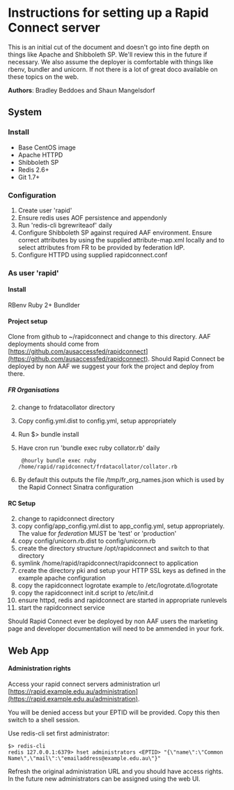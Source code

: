 # Instructions for setting up a Rapid Connect server

This is an initial cut of the document and doesn't go into fine depth on things like Apache and Shibboleth SP. We'll review this in the future if necessary. We also assume the deployer is comfortable with things like rbenv, bundler and unicorn. If not there is a lot of great doco available on these topics on the web.

**Authors**: Bradley Beddoes and Shaun Mangelsdorf

## System

### Install

* Base CentOS image
* Apache HTTPD
* Shibboleth SP
* Redis 2.6+
* Git 1.7+

### Configuration

1. Create user 'rapid'
1. Ensure redis uses AOF persistence and appendonly
1. Run 'redis-cli bgrewriteaof' daily
1. Configure Shibboleth SP against required AAF environment. Ensure correct attributes by using the supplied attribute-map.xml locally and to select attributes from FR to be provided by federation IdP.
1. Configure HTTPD using supplied rapidconnect.conf

### As user 'rapid'

#### Install
RBenv
Ruby 2+
Bundlder

#### Project setup
Clone from github to ~/rapidconnect and change to this directory. AAF deployments should come from [https://github.com/ausaccessfed/rapidconnect](https://github.com/ausaccessfed/rapidconnect). Should Rapid Connect be deployed by non AAF we suggest your fork the project and deploy from there.

##### FR Organisations
2. change to frdatacollator directory
1. Copy config.yml.dist to config.yml, setup appropriately
2. Run $> bundle install
1. Have cron run 'bundle exec ruby collator.rb' daily

		@hourly bundle exec ruby /home/rapid/rapidconnect/frdatacollator/collator.rb
2. By default this outputs the file /tmp/fr_org_names.json which is used by the Rapid Connect Sinatra configuration

#### RC Setup
2. change to rapidconnect directory
3. copy config/app_config.yml.dist to app_config.yml, setup appropriately. The value for *federation* MUST be 'test' or 'production'
4. copy config/unicorn.rb.dist to config/unicorn.rb
5. create the directory structure /opt/rapidconnect and switch to that directory
6. symlink /home/rapid/rapidconnect/rapidconnect to application
7. create the directory pki and setup your HTTP SSL keys as defined in the example apache configuration
8. copy the rapidconnect logrotate example to /etc/logrotate.d/logrotate
9. copy the rapidconnect init.d script to /etc/init.d
10. ensure httpd, redis and rapidconnect are started in appropriate runlevels
11. start the rapidconnect service

Should Rapid Connect ever be deployed by non AAF users the marketing page and developer documentation will need to be ammended in your fork.

## Web App

#### Administration rights
Access your rapid connect servers administration url [https://rapid.example.edu.au/administration](https://rapid.example.edu.au/administration).

You will be denied access but your EPTID will be provided. Copy this then switch to a shell session.

Use redis-cli set first administrator:

	$> redis-cli
	redis 127.0.0.1:6379> hset administrators <EPTID> "{\"name\":\"Common Name\",\"mail\":\"emailaddress@example.edu.au\"}"

Refresh the original administration URL and you should have access rights. In the future new administrators can be assigned using the web UI.
